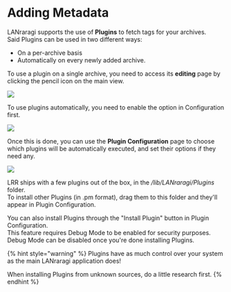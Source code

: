 # Adding Metadata

LANraragi supports the use of **Plugins** to fetch tags for your archives.  
Said Plugins can be used in two different ways:

* On a per-archive basis
* Automatically on every newly added archive.  

To use a plugin on a single archive, you need to access its **editing** page by clicking the pencil icon on the main view.  


![](https://a.pomf.cat/wuspdt.PNG)

To use plugins automatically, you need to enable the option in Configuration first.  


![](https://a.pomf.cat/wvarmm.PNG)

  
Once this is done, you can use the **Plugin Configuration** page to choose which plugins will be automatically executed, and set their options if they need any.

![](https://a.pomf.cat/mpwcti.PNG)

LRR ships with a few plugins out of the box, in the _/lib/LANraragi/Plugins_ folder.  
To install other Plugins \(in .pm format\), drag them to this folder and they'll appear in Plugin Configuration.

You can also install Plugins through the "Install Plugin" button in Plugin Configuration.  
This feature requires Debug Mode to be enabled for security purposes. Debug Mode can be disabled once you're done installing Plugins.

{% hint style="warning" %}
Plugins have as much control over your system as the main LANraragi application does! 

When installing Plugins from unknown sources, do a little research first.
{% endhint %}

